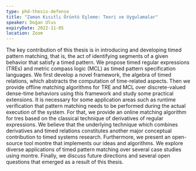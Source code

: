 ```yaml
---
type: phd-thesis-defense
title: "Zaman Kısıtlı Örüntü Eşleme: Teori ve Uygulamalar"
speaker: Doğan Ulus
expiryDate: 2022-11-05
location: Zoom
---
```


The key contribution of this thesis is in introducing and developing timed pattern matching, that is, the act of identifying segments of a given behavior that satisfy a timed pattern. We propose timed regular expressions (TREs) and metric compass logic (MCL) as timed pattern specification languages. We first develop a novel framework, the algebra of timed relations, which abstracts the computation of time-related aspects. Then we provide offline matching algorithms for TRE and MCL over discrete-valued dense-time behaviors using this framework and study some practical extensions. It is necessary for some application areas such as runtime verification that pattern matching needs to be performed during the actual execution of the system. For that, we provide an online matching algorithm for tres based on the classical technique of derivatives of regular expressions. We believe that the underlying technique which combines derivatives and timed relations constitutes another major conceptual contribution to timed systems research. Furthermore, we present an open-source tool montre that implements our ideas and algorithms. We explore diverse applications of timed pattern matching over several case studies using montre. Finally, we discuss future directions and several open questions that emerged as a result of this thesis.
